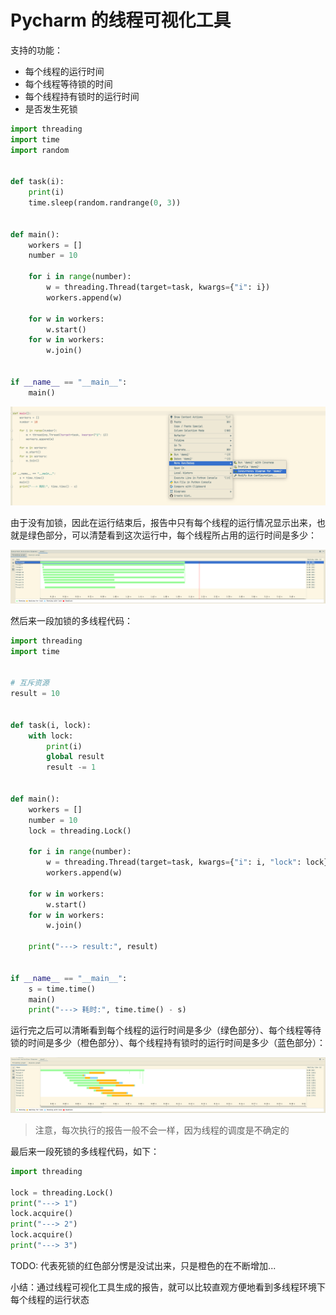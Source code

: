 # Pycharm 的线程可视化工具

支持的功能：

- 每个线程的运行时间
- 每个线程等待锁的时间
- 每个线程持有锁时的运行时间
- 是否发生死锁

```Python
import threading
import time
import random


def task(i):
    print(i)
    time.sleep(random.randrange(0, 3))


def main():
    workers = []
    number = 10

    for i in range(number):
        w = threading.Thread(target=task, kwargs={"i": i})
        workers.append(w)

    for w in workers:
        w.start()
    for w in workers:
        w.join()


if __name__ == "__main__":
    main()
```

![](https://raw.githubusercontent.com/hsxhr-10/Blog/master/image/Pycharm%20%E7%9A%84%E7%BA%BF%E7%A8%8B%E5%8F%AF%E8%A7%86%E5%8C%96%E5%B7%A5%E5%85%B7.png)

由于没有加锁，因此在运行结束后，报告中只有每个线程的运行情况显示出来，也就是绿色部分，可以清楚看到这次运行中，每个线程所占用的运行时间是多少：

![](https://raw.githubusercontent.com/hsxhr-10/Blog/master/image/Pycharm%20%E7%9A%84%E7%BA%BF%E7%A8%8B%E5%8F%AF%E8%A7%86%E5%8C%96%E5%B7%A5%E5%85%B71.png)

然后来一段加锁的多线程代码：

```Python
import threading
import time


# 互斥资源
result = 10


def task(i, lock):
    with lock:
        print(i)
        global result
        result -= 1


def main():
    workers = []
    number = 10
    lock = threading.Lock()

    for i in range(number):
        w = threading.Thread(target=task, kwargs={"i": i, "lock": lock})
        workers.append(w)

    for w in workers:
        w.start()
    for w in workers:
        w.join()

    print("---> result:", result)


if __name__ == "__main__":
    s = time.time()
    main()
    print("---> 耗时:", time.time() - s)
```

运行完之后可以清晰看到每个线程的运行时间是多少（绿色部分）、每个线程等待锁的时间是多少（橙色部分）、每个线程持有锁时的运行时间是多少（蓝色部分）：

![](https://raw.githubusercontent.com/hsxhr-10/Blog/master/image/Pycharm%20%E7%9A%84%E7%BA%BF%E7%A8%8B%E5%8F%AF%E8%A7%86%E5%8C%96%E5%B7%A5%E5%85%B72.png)

> 注意，每次执行的报告一般不会一样，因为线程的调度是不确定的

最后来一段死锁的多线程代码，如下：

```Python
import threading

lock = threading.Lock()
print("---> 1")
lock.acquire()
print("---> 2")
lock.acquire()
print("---> 3")
```

TODO: 代表死锁的红色部分愣是没试出来，只是橙色的在不断增加...

小结：通过线程可视化工具生成的报告，就可以比较直观方便地看到多线程环境下每个线程的运行状态
